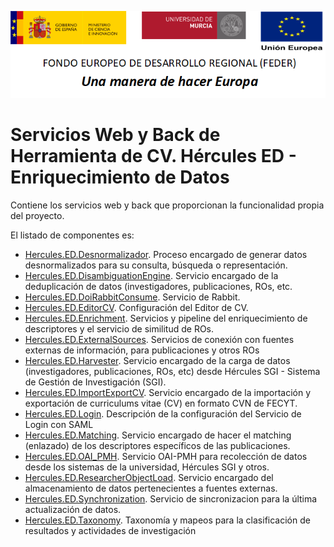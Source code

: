 ![](../Docs/media/CabeceraDocumentosMD.png)

# Servicios Web y Back de Herramienta de CV. Hércules ED - Enriquecimiento de Datos

Contiene los servicios web y back que proporcionan la funcionalidad propia del proyecto.

El listado de componentes es:

- [Hercules.ED.Desnormalizador](./Hercules.ED.Desnormalizador). Proceso encargado de generar datos desnormalizados para su consulta, búsqueda o representación.
- [Hercules.ED.DisambiguationEngine](./Hercules.ED.DisambiguationEngine). Servicio encargado de la deduplicación de datos (investigadores, publicaciones, ROs, etc.
- [Hercules.ED.DoiRabbitConsume](./Hercules.ED.DoiRabbitConsume). Servicio de Rabbit.
- [Hercules.ED.EditorCV](./Hercules.ED.EditorCV). Configuración del Editor de CV.
- [Hercules.ED.Enrichment](./Hercules.ED.Enrichment). Servicios y pipeline del enriquecimiento de descriptores y el servicio de similitud de ROs.
- [Hercules.ED.ExternalSources](./Hercules.ED.ExternalSources). Servicios de conexión con fuentes externas de información, para publicaciones y otros ROs
- [Hercules.ED.Harvester](./Hercules.ED.Harvester). Servicio encargado de la carga de datos (investigadores, publicaciones, ROs, etc) desde Hércules SGI - Sistema de Gestión de Investigación (SGI).
- [Hercules.ED.ImportExportCV](./Hercules.ED.ImportExportCV). Servicio encargado de la importación y exportación de curriculums vitae (CV) en formato CVN de FECYT.
- [Hercules.ED.Login](./Hercules.ED.Login). Descripción de la configuración del Servicio de Login con SAML
- [Hercules.ED.Matching](./Hercules.ED.Matching). Servicio encargado de hacer el matching (enlazado) de los descriptores específicos de las publicaciones.
- [Hercules.ED.OAI_PMH](./Hercules.ED.OAI_PMH). Servicio OAI-PMH para recolección de datos desde los sistemas de la universidad, Hércules SGI y otros.
- [Hercules.ED.ResearcherObjectLoad](./Hercules.ED.ResearcherObjectLoad). Servicio encargado del almacenamiento de datos pertenecientes a fuentes externas.
- [Hercules.ED.Synchronization](./Hercules.ED.Synchronization). Servicio de sincronizacion para la última actualización de datos.
- [Hercules.ED.Taxonomy](./Hercules.ED.Taxonomy). Taxonomía y mapeos para la clasificación de resultados y actividades de investigación
